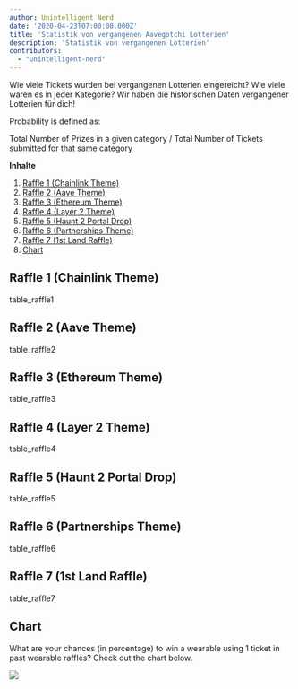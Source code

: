 ```yaml
---
author: Unintelligent Nerd
date: '2020-04-23T07:00:00.000Z'
title: 'Statistik von vergangenen Aavegotchi Lotterien'
description: 'Statistik von vergangenen Lotterien'
contributors:
  - "unintelligent-nerd"
---
```


Wie viele Tickets wurden bei vergangenen Lotterien eingereicht? Wie viele waren es in jeder Kategorie? Wir haben die historischen Daten vergangener Lotterien für dich!

Probability is defined as:

Total Number of Prizes in a given category / Total Number of Tickets submitted for that same category

<div class="contentsBox">

**Inhalte**

<ol>
<li><a href=#raffle-1--chainlink-theme->Raffle 1 (Chainlink Theme)</a></li>
<li><a href=#raffle-2--aave-theme->Raffle 2 (Aave Theme)</a></li>
<li><a href=#raffle-3--ethereum-theme->Raffle 3 (Ethereum Theme)</a></li>
<li><a href=#raffle-4--layer-2-theme->Raffle 4 (Layer 2 Theme)</a></li>
<li><a href=#raffle-5--haunt-2-portal-drop->Raffle 5 (Haunt 2 Portal Drop)</a></li>
<li><a href=#raffle-6--partnerships-theme->Raffle 6 (Partnerships Theme)</a></li>
<li><a href=#raffle-7--1st-land-raffle->Raffle 7 (1st Land Raffle)</a></li>
<li><a href=#chart>Chart</a></li>
</ol>

</div>

## Raffle 1 (Chainlink Theme)
table_raffle1

## Raffle 2 (Aave Theme)
table_raffle2

## Raffle 3 (Ethereum Theme)
table_raffle3

## Raffle 4 (Layer 2 Theme)
table_raffle4

## Raffle 5 (Haunt 2 Portal Drop)
table_raffle5

## Raffle 6 (Partnerships Theme)
table_raffle6

## Raffle 7 (1st Land Raffle)
table_raffle7

## Chart

What are your chances (in percentage) to win a wearable using 1 ticket in past wearable raffles? Check out the chart below.

<img src="/raffles-stats/raffle-stats-chart.png" />